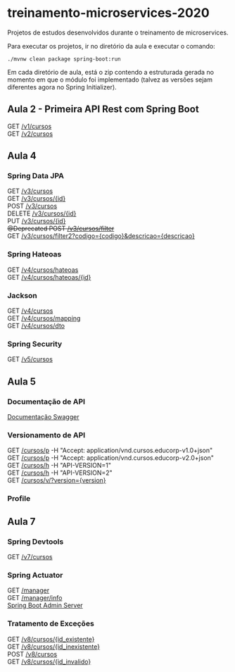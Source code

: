 # treinamento-microservices-2020
Projetos de estudos desenvolvidos durante o treinamento de microservices.

Para executar os projetos, ir no diretório da aula e executar o comando: 

    ./mvnw clean package spring-boot:run

Em cada diretório de aula, está o zip contendo a estruturada gerada no momento em que o módulo foi implementado (talvez as versões sejam diferentes agora no Spring Initializer).

## Aula 2 - Primeira API Rest com Spring Boot

GET [/v1/cursos](http://localhost:8080/aula2/api/v1/cursos)  
GET [/v2/cursos](http://localhost:8080/aula2/api/v2/cursos)

## Aula 4

### Spring Data JPA

GET [/v3/cursos](http://localhost:8080/aula4/api/v3/cursos)  
GET [/v3/cursos/{id}](http://localhost:8080/aula4/api/v3/cursos/{id})  
POST [/v3/cursos](http://localhost:8080/aula4/api/v3/cursos)  
DELETE [/v3/cursos/{id}](http://localhost:8080/aula4/api/v3/cursos/{id})  
PUT [/v3/cursos/{id}](http://localhost:8080/aula4/api/v3/cursos/{id})  
<del>@Deprecated POST [/v3/cursos/filter](http://localhost:8080/aula4/api/v3/cursos/filter)</del>  
GET [/v3/cursos/filter2?codigo={codigo}&descricao={descricao}](http://localhost:8080/aula4/api/v3/cursos/filter2?codigo={codigo}&descricao={descricao})

### Spring Hateoas

GET [/v4/cursos/hateoas](http://localhost:8080/aula4/api/v4/cursos/hateoas)  
GET [/v4/cursos/hateoas/{id}](http://localhost:8080/aula4/api/v4/cursos/hateoas/{id})  

### Jackson

GET [/v4/cursos](http://localhost:8080/aula4/api/v4/cursos)  
GET [/v4/cursos/mapping](http://localhost:8080/aula4/api/v4/cursos/mapping)  
GET [/v4/cursos/dto](http://localhost:8080/aula4/api/v4/cursos/dto)  

### Spring Security

GET [/v5/cursos](http://localhost:8080/aula4/api/v5/cursos)  

## Aula 5

### Documentação de API

[Documentação Swagger](http://localhost:8080/aula5/api/swagger-ui/index.html)

### Versionamento de API

GET [/cursos/p](http://localhost:8080/aula5/api/cursos/p) -H "Accept: application/vnd.cursos.educorp-v1.0+json"  
GET [/cursos/p](http://localhost:8080/aula5/api/cursos/p) -H "Accept: application/vnd.cursos.educorp-v2.0+json"  
GET [/cursos/h](http://localhost:8080/aula5/api/cursos/h) -H "API-VERSION=1"  
GET [/cursos/h](http://localhost:8080/aula5/api/cursos/h) -H "API-VERSION=2"  
GET [/cursos/v/?version={version}](http://localhost:8080/aula5/api/cursos/v/?version={version})  

### Profile

## Aula 7

### Spring Devtools  

GET [/v7/cursos](http://localhost:8080/aula7/api/v7/cursos)  

### Spring Actuator

GET [/manager](http://localhost:8080/aula7/api/manager)  
GET [/manager/info](http://localhost:8080/aula7/api/manager/info)  
[Spring Boot Admin Server](http://localhost:8081/)

### Tratamento de Exceções

GET [/v8/cursos/{id_existente}](http://localhost:8080/aula7/api/v8/cursos/{id_existente})  
GET [/v8/cursos/{id_inexistente}](http://localhost:8080/aula7/api/v8/cursos/{id_inexistente})  
POST [/v8/cursos](http://localhost:8080/aula7/api/v8/cursos)  
GET [/v8/cursos/{id_invalido}](http://localhost:8080/aula7/api/v8/cursos/{id_invalido})  

